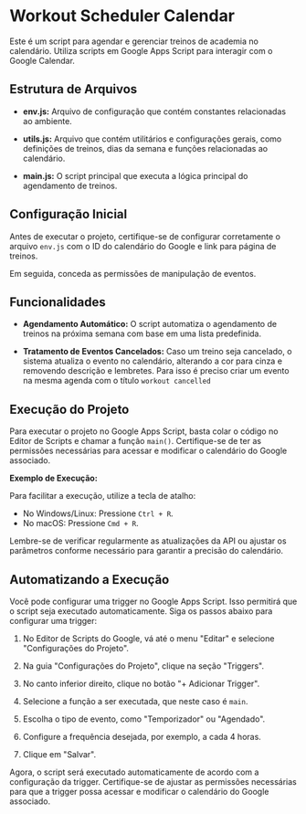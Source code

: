 # Workout Scheduler Calendar

Este é um script para agendar e gerenciar treinos de academia no calendário. Utiliza scripts em Google Apps Script para interagir com o Google Calendar.

## Estrutura de Arquivos

* **env.js:** Arquivo de configuração que contém constantes relacionadas ao ambiente.

* **utils.js:** Arquivo que contém utilitários e configurações gerais, como definições de treinos, dias da semana e funções relacionadas ao calendário.

* **main.js:** O script principal que executa a lógica principal do agendamento de treinos.


## Configuração Inicial

Antes de executar o projeto, certifique-se de configurar corretamente o arquivo `env.js` com o ID do calendário do Google e link para página de treinos.

Em seguida, conceda as permissões de manipulação de eventos.

## Funcionalidades

- **Agendamento Automático:** O script automatiza o agendamento de treinos na próxima semana com base em uma lista predefinida.

- **Tratamento de Eventos Cancelados:** Caso um treino seja cancelado, o sistema atualiza o evento no calendário, alterando a cor para cinza e removendo descrição e lembretes. Para isso é preciso criar um evento na mesma agenda com o título `workout cancelled`

## Execução do Projeto

Para executar o projeto no Google Apps Script, basta colar o código no Editor de Scripts e chamar a função `main()`. Certifique-se de ter as permissões necessárias para acessar e modificar o calendário do Google associado.

**Exemplo de Execução:**

Para facilitar a execução, utilize a tecla de atalho:

- No Windows/Linux: Pressione `Ctrl + R`.
- No macOS: Pressione `Cmd + R`.

Lembre-se de verificar regularmente as atualizações da API ou ajustar os parâmetros conforme necessário para garantir a precisão do calendário.

## Automatizando a Execução

Você pode configurar uma trigger no Google Apps Script. Isso permitirá que o script seja executado automaticamente. Siga os passos abaixo para configurar uma trigger:


1. No Editor de Scripts do Google, vá até o menu "Editar" e selecione "Configurações do Projeto".

2. Na guia "Configurações do Projeto", clique na seção "Triggers".

3. No canto inferior direito, clique no botão "+ Adicionar Trigger".

4. Selecione a função a ser executada, que neste caso é `main`.

5. Escolha o tipo de evento, como "Temporizador" ou "Agendado".

6. Configure a frequência desejada, por exemplo, a cada 4 horas.

7. Clique em "Salvar".

Agora, o script será executado automaticamente de acordo com a configuração da trigger. Certifique-se de ajustar as permissões necessárias para que a trigger possa acessar e modificar o calendário do Google associado.